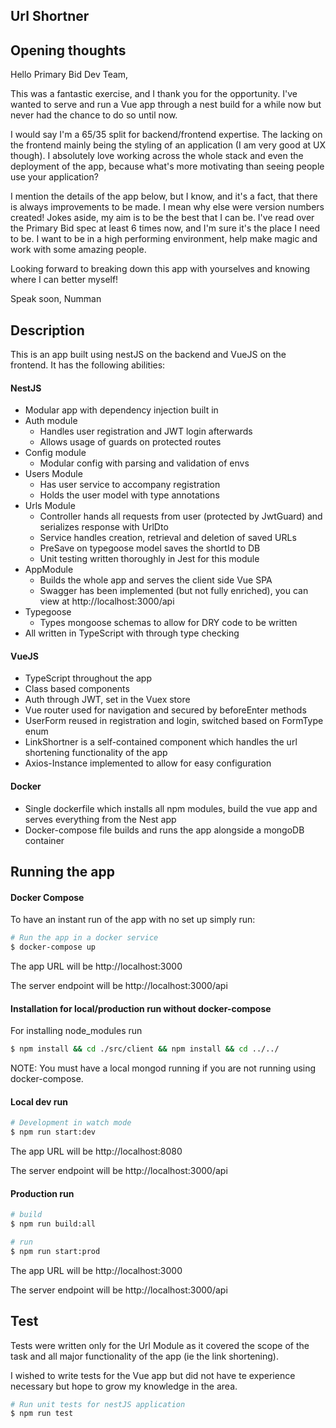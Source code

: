 ## Url Shortner 

## Opening thoughts

Hello Primary Bid Dev Team, 

This was a fantastic exercise, and I thank you for the opportunity.
I've wanted to serve and run a Vue app through a nest build for a while now but 
never had the chance to do so until now. 

I would say I'm a 65/35 split for backend/frontend expertise. The lacking on the frontend
mainly being the styling of an application (I am very good at UX though). I absolutely love 
working across the whole stack and even the deployment of the app, because what's more motivating 
than seeing people use your application?

I mention the details of the app below, but I know, and it's a fact, that there is 
always improvements to be made. I mean why else were version numbers created! Jokes aside,
my aim is to be the best that I can be. I've read over the Primary Bid spec at least
6 times now, and I'm sure it's the place I need to be. I want to be in a high performing
environment, help make magic and work with some amazing people. 

Looking forward to breaking down this app with yourselves and knowing where I can better myself!

Speak soon, Numman 

## Description

This is an app built using nestJS on the backend and VueJS on the frontend. 
It has the following abilities:

#### NestJS
- Modular app with dependency injection built in
- Auth module 
    - Handles user registration and JWT login afterwards
    - Allows usage of guards on protected routes
- Config module
    - Modular config with parsing and validation of envs
- Users Module
    - Has user service to accompany registration
    - Holds the user model with type annotations
- Urls Module
    - Controller hands all requests from user (protected by JwtGuard) and serializes response with UrlDto
    - Service handles creation, retrieval and deletion of saved URLs
    - PreSave on typegoose model saves the shortId to DB
    - Unit testing written thoroughly in Jest for this module
- AppModule
    - Builds the whole app and serves the client side Vue SPA
    - Swagger has been implemented (but not fully enriched), 
    you can view at http://localhost:3000/api
- Typegoose
    - Types mongoose schemas to allow for DRY code to be written
- All written in TypeScript with through type checking
    
#### VueJS
- TypeScript throughout the app
- Class based components
- Auth through JWT, set in the Vuex store
- Vue router used for navigation and secured by beforeEnter methods
- UserForm reused in registration and login, switched based on FormType enum
- LinkShortner is a self-contained component which handles the url shortening functionality of the app 
- Axios-Instance implemented to allow for easy configuration

#### Docker
- Single dockerfile which installs all npm modules, build the vue app and serves everything from the Nest app
- Docker-compose file builds and runs the app alongside a mongoDB container

## Running the app

#### Docker Compose

To have an instant run of the app with no set up simply run:
```bash
# Run the app in a docker service
$ docker-compose up
```
The app URL will be http://localhost:3000

The server endpoint will be http://localhost:3000/api

#### Installation for local/production run without docker-compose

For installing node_modules run 
```bash
$ npm install && cd ./src/client && npm install && cd ../../
```

NOTE: You must have a local mongod running if you are not running using docker-compose.

#### Local dev run 

```bash
# Development in watch mode
$ npm run start:dev
```

The app URL will be http://localhost:8080

The server endpoint will be http://localhost:3000/api

#### Production run

```bash
# build
$ npm run build:all
```

```bash
# run
$ npm run start:prod
```

The app URL will be http://localhost:3000

The server endpoint will be http://localhost:3000/api

## Test

Tests were written only for the Url Module as it covered the scope of the task 
and all major functionality of the app (ie the link shortening).

I wished to write tests for the Vue app but did not have te experience necessary
but hope to grow my knowledge in the area.

```bash
# Run unit tests for nestJS application
$ npm run test

```
